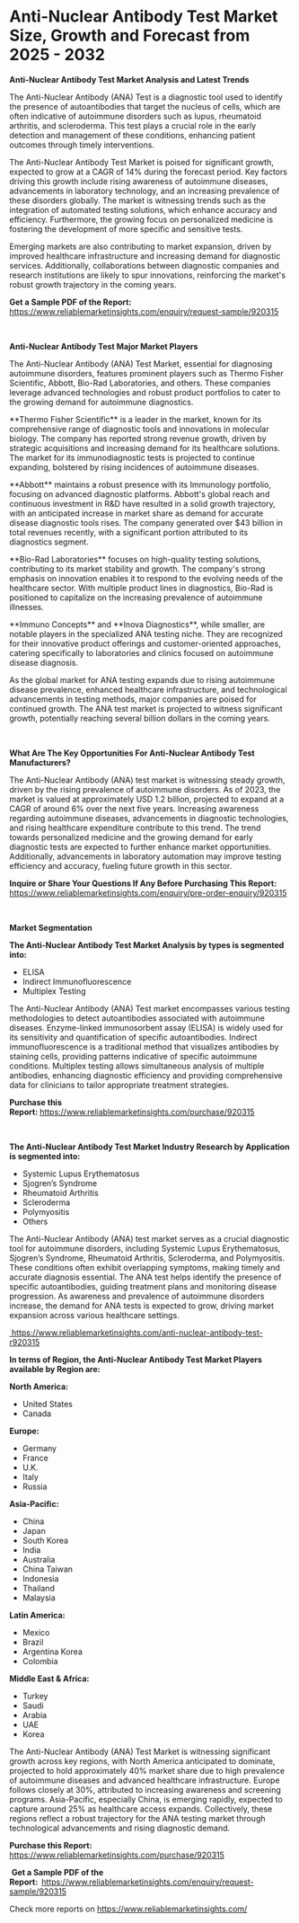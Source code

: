 <p><h1>Anti-Nuclear Antibody Test Market Size, Growth and Forecast from 2025 - 2032</h1></p><p><strong>Anti-Nuclear Antibody Test Market Analysis and Latest Trends</strong></p>
<p><p>The Anti-Nuclear Antibody (ANA) Test is a diagnostic tool used to identify the presence of autoantibodies that target the nucleus of cells, which are often indicative of autoimmune disorders such as lupus, rheumatoid arthritis, and scleroderma. This test plays a crucial role in the early detection and management of these conditions, enhancing patient outcomes through timely interventions.</p><p>The Anti-Nuclear Antibody Test Market is poised for significant growth, expected to grow at a CAGR of 14% during the forecast period. Key factors driving this growth include rising awareness of autoimmune diseases, advancements in laboratory technology, and an increasing prevalence of these disorders globally. The market is witnessing trends such as the integration of automated testing solutions, which enhance accuracy and efficiency. Furthermore, the growing focus on personalized medicine is fostering the development of more specific and sensitive tests.</p><p>Emerging markets are also contributing to market expansion, driven by improved healthcare infrastructure and increasing demand for diagnostic services. Additionally, collaborations between diagnostic companies and research institutions are likely to spur innovations, reinforcing the market's robust growth trajectory in the coming years.</p></p>
<p><strong>Get a Sample PDF of the Report:&nbsp;</strong> <a href="https://www.reliablemarketinsights.com/enquiry/request-sample/920315?utm_campaign=2188&utm_medium=2&utm_source=Github&utm_content=ia&utm_term=03032025&utm_id=anti-nuclear-antibody-test">https://www.reliablemarketinsights.com/enquiry/request-sample/920315</a></p>
<p>&nbsp;</p>
<p><strong>Anti-Nuclear Antibody Test Major Market Players</strong></p>
<p><p>The Anti-Nuclear Antibody (ANA) Test Market, essential for diagnosing autoimmune disorders, features prominent players such as Thermo Fisher Scientific, Abbott, Bio-Rad Laboratories, and others. These companies leverage advanced technologies and robust product portfolios to cater to the growing demand for autoimmune diagnostics.</p><p>**Thermo Fisher Scientific** is a leader in the market, known for its comprehensive range of diagnostic tools and innovations in molecular biology. The company has reported strong revenue growth, driven by strategic acquisitions and increasing demand for its healthcare solutions. The market for its immunodiagnostic tests is projected to continue expanding, bolstered by rising incidences of autoimmune diseases.</p><p>**Abbott** maintains a robust presence with its Immunology portfolio, focusing on advanced diagnostic platforms. Abbott's global reach and continuous investment in R&D have resulted in a solid growth trajectory, with an anticipated increase in market share as demand for accurate disease diagnostic tools rises. The company generated over $43 billion in total revenues recently, with a significant portion attributed to its diagnostics segment.</p><p>**Bio-Rad Laboratories** focuses on high-quality testing solutions, contributing to its market stability and growth. The company's strong emphasis on innovation enables it to respond to the evolving needs of the healthcare sector. With multiple product lines in diagnostics, Bio-Rad is positioned to capitalize on the increasing prevalence of autoimmune illnesses.</p><p>**Immuno Concepts** and **Inova Diagnostics**, while smaller, are notable players in the specialized ANA testing niche. They are recognized for their innovative product offerings and customer-oriented approaches, catering specifically to laboratories and clinics focused on autoimmune disease diagnosis.</p><p>As the global market for ANA testing expands due to rising autoimmune disease prevalence, enhanced healthcare infrastructure, and technological advancements in testing methods, major companies are poised for continued growth. The ANA test market is projected to witness significant growth, potentially reaching several billion dollars in the coming years.</p></p>
<p>&nbsp;</p>
<p><strong>What Are The Key Opportunities For Anti-Nuclear Antibody Test Manufacturers?</strong></p>
<p><p>The Anti-Nuclear Antibody (ANA) test market is witnessing steady growth, driven by the rising prevalence of autoimmune disorders. As of 2023, the market is valued at approximately USD 1.2 billion, projected to expand at a CAGR of around 6% over the next five years. Increasing awareness regarding autoimmune diseases, advancements in diagnostic technologies, and rising healthcare expenditure contribute to this trend. The trend towards personalized medicine and the growing demand for early diagnostic tests are expected to further enhance market opportunities. Additionally, advancements in laboratory automation may improve testing efficiency and accuracy, fueling future growth in this sector.</p></p>
<p><strong>Inquire or Share Your Questions If Any Before Purchasing This Report:</strong> <a href="https://www.reliablemarketinsights.com/enquiry/pre-order-enquiry/920315?utm_campaign=2188&utm_medium=2&utm_source=Github&utm_content=ia&utm_term=03032025&utm_id=anti-nuclear-antibody-test">https://www.reliablemarketinsights.com/enquiry/pre-order-enquiry/920315</a></p>
<p>&nbsp;</p>
<p><strong>Market Segmentation</strong></p>
<p><strong>The Anti-Nuclear Antibody Test Market Analysis by types is segmented into:</strong></p>
<p><ul><li>ELISA</li><li>Indirect Immunofluorescence</li><li>Multiplex Testing</li></ul></p>
<p><p>The Anti-Nuclear Antibody (ANA) Test market encompasses various testing methodologies to detect autoantibodies associated with autoimmune diseases. Enzyme-linked immunosorbent assay (ELISA) is widely used for its sensitivity and quantification of specific autoantibodies. Indirect immunofluorescence is a traditional method that visualizes antibodies by staining cells, providing patterns indicative of specific autoimmune conditions. Multiplex testing allows simultaneous analysis of multiple antibodies, enhancing diagnostic efficiency and providing comprehensive data for clinicians to tailor appropriate treatment strategies.</p></p>
<p><strong>Purchase this Report:&nbsp;</strong><a href="https://www.reliablemarketinsights.com/purchase/920315?utm_campaign=2188&utm_medium=2&utm_source=Github&utm_content=ia&utm_term=03032025&utm_id=anti-nuclear-antibody-test">https://www.reliablemarketinsights.com/purchase/920315</a></p>
<p>&nbsp;</p>
<p><strong>The Anti-Nuclear Antibody Test Market Industry Research by Application is segmented into:</strong></p>
<p><ul><li>Systemic Lupus Erythematosus</li><li>Sjogren’s Syndrome</li><li>Rheumatoid Arthritis</li><li>Scleroderma</li><li>Polymyositis</li><li>Others</li></ul></p>
<p><p>The Anti-Nuclear Antibody (ANA) test market serves as a crucial diagnostic tool for autoimmune disorders, including Systemic Lupus Erythematosus, Sjogren’s Syndrome, Rheumatoid Arthritis, Scleroderma, and Polymyositis. These conditions often exhibit overlapping symptoms, making timely and accurate diagnosis essential. The ANA test helps identify the presence of specific autoantibodies, guiding treatment plans and monitoring disease progression. As awareness and prevalence of autoimmune disorders increase, the demand for ANA tests is expected to grow, driving market expansion across various healthcare settings.</p></p>
<p><a href="https://www.reliablemarketinsights.com/anti-nuclear-antibody-test-r920315?utm_campaign=2188&utm_medium=2&utm_source=Github&utm_content=ia&utm_term=03032025&utm_id=anti-nuclear-antibody-test">&nbsp;https://www.reliablemarketinsights.com/anti-nuclear-antibody-test-r920315</a></p>
<p><strong>In terms of Region, the Anti-Nuclear Antibody Test Market Players available by Region are:</strong></p>
<p>
    <p> <strong> North America: </strong>
        <ul>
            <li>United States</li>
            <li>Canada</li>
        </ul>
        </p> 
    <p> <strong> Europe: </strong>
        <ul>
            <li>Germany</li>
            <li>France</li>
            <li>U.K.</li>
            <li>Italy</li>
            <li>Russia</li>
        </ul>
        </p> 
    <p> <strong> Asia-Pacific: </strong>
        <ul>
            <li>China</li>
            <li>Japan</li>
            <li>South Korea</li>
            <li>India</li>
            <li>Australia</li>
            <li>China Taiwan</li>
            <li>Indonesia</li>
            <li>Thailand</li>
            <li>Malaysia</li>
        </ul>
        </p> 
    <p> <strong> Latin America: </strong>
        <ul>
            <li>Mexico</li>
            <li>Brazil</li>
            <li>Argentina Korea</li>
            <li>Colombia</li>
        </ul>
        </p> 
    <p> <strong> Middle East & Africa: </strong>
        <ul>
            <li>Turkey</li>
            <li>Saudi</li>
            <li>Arabia</li>
            <li>UAE</li>
            <li>Korea</li>
        </ul>
    </p>
    </p>
<p><p>The Anti-Nuclear Antibody (ANA) Test Market is witnessing significant growth across key regions, with North America anticipated to dominate, projected to hold approximately 40% market share due to high prevalence of autoimmune diseases and advanced healthcare infrastructure. Europe follows closely at 30%, attributed to increasing awareness and screening programs. Asia-Pacific, especially China, is emerging rapidly, expected to capture around 25% as healthcare access expands. Collectively, these regions reflect a robust trajectory for the ANA testing market through technological advancements and rising diagnostic demand.</p></p>
<p><strong>Purchase this Report: </strong><a href="https://www.reliablemarketinsights.com/purchase/920315?utm_campaign=2188&utm_medium=2&utm_source=Github&utm_content=ia&utm_term=03032025&utm_id=anti-nuclear-antibody-test">https://www.reliablemarketinsights.com/purchase/920315</a></p>
<p>&nbsp;<strong>Get a Sample PDF of the Report:&nbsp;&nbsp;</strong><a href="https://www.reliablemarketinsights.com/enquiry/request-sample/920315?utm_campaign=2188&utm_medium=2&utm_source=Github&utm_content=ia&utm_term=03032025&utm_id=anti-nuclear-antibody-test">https://www.reliablemarketinsights.com/enquiry/request-sample/920315</a></p>
<p><strong></strong></p>
<p>Check more reports on <a href="https://www.reliablemarketinsights.com/?utm_campaign=2188&utm_medium=2&utm_source=Github&utm_content=ia&utm_term=03032025&utm_id=anti-nuclear-antibody-test">https://www.reliablemarketinsights.com/</a></p>